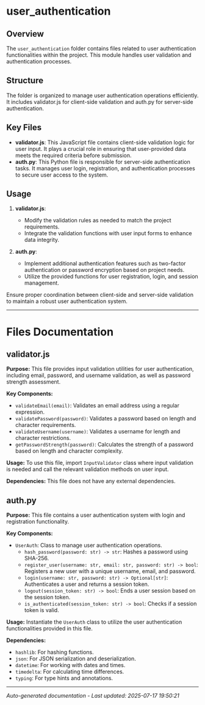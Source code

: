# user_authentication

## Overview
The `user_authentication` folder contains files related to user authentication functionalities within the project. This module handles user validation and authentication processes.

## Structure
The folder is organized to manage user authentication operations efficiently. It includes validator.js for client-side validation and auth.py for server-side authentication.

## Key Files
- **validator.js**: This JavaScript file contains client-side validation logic for user input. It plays a crucial role in ensuring that user-provided data meets the required criteria before submission.
- **auth.py**: This Python file is responsible for server-side authentication tasks. It manages user login, registration, and authentication processes to secure user access to the system.

## Usage
1. **validator.js**:
   - Modify the validation rules as needed to match the project requirements.
   - Integrate the validation functions with user input forms to enhance data integrity.

2. **auth.py**:
   - Implement additional authentication features such as two-factor authentication or password encryption based on project needs.
   - Utilize the provided functions for user registration, login, and session management.

Ensure proper coordination between client-side and server-side validation to maintain a robust user authentication system.

---

# Files Documentation

## validator.js

**Purpose:** This file provides input validation utilities for user authentication, including email, password, and username validation, as well as password strength assessment.

**Key Components:**
- `validateEmail(email)`: Validates an email address using a regular expression.
- `validatePassword(password)`: Validates a password based on length and character requirements.
- `validateUsername(username)`: Validates a username for length and character restrictions.
- `getPasswordStrength(password)`: Calculates the strength of a password based on length and character complexity.

**Usage:** To use this file, import `InputValidator` class where input validation is needed and call the relevant validation methods on user input.

**Dependencies:** This file does not have any external dependencies.

## auth.py

**Purpose:** This file contains a user authentication system with login and registration functionality.

**Key Components:**
- `UserAuth`: Class to manage user authentication operations.
  - `hash_password(password: str) -> str`: Hashes a password using SHA-256.
  - `register_user(username: str, email: str, password: str) -> bool`: Registers a new user with a unique username, email, and password.
  - `login(username: str, password: str) -> Optional[str]`: Authenticates a user and returns a session token.
  - `logout(session_token: str) -> bool`: Ends a user session based on the session token.
  - `is_authenticated(session_token: str) -> bool`: Checks if a session token is valid.

**Usage:** Instantiate the `UserAuth` class to utilize the user authentication functionalities provided in this file.

**Dependencies:**
- `hashlib`: For hashing functions.
- `json`: For JSON serialization and deserialization.
- `datetime`: For working with dates and times.
- `timedelta`: For calculating time differences.
- `typing`: For type hints and annotations.

---
*Auto-generated documentation - Last updated: 2025-07-17 19:50:21*

